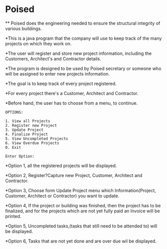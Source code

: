 # Poised

** Poised does the engineering needed to ensure the structural integrity of various buildings.

*This is a java program that the company will use to keep track of the many projects on which they work on.

*The user will register and store new project information, including the Customers, Architect's and Contractor details.

*The program is designed to be used by Poised secretary or someone who will be assigned to enter new projects information.

*The goal is to keep track of every project registered.


*For every project there's a Customer, Architect and Contractor.

*Before hand, the user has to choose from a menu, to continue.

    OPTIONS: 

    1. View all Projects
    2. Register new Project
    3. Update Project
    4. Finalize Project
    5. View Uncompleted Projects
    6. View Overdue Projects
    0. Exit

    Enter Option: 



*Option 1, all the registered projects will be displayed.

*Option 2, Register?Capture new Project, Customer, Architect and Contractor.

*Option 3, Choose form Update Project menu which Information(Project, Customer, Architect or Contractor) you want to update.

*Option 4, If the project or building was finished, then the project has to be finalized, and for the projects which are not yet fully paid an Invoice will be printed.

*Option 5, Uncompleted tasks,(tasks that still need to be attended to) will be displayed.

*Option 6, Tasks that are not yet done and are over due wil be displayed.
 
